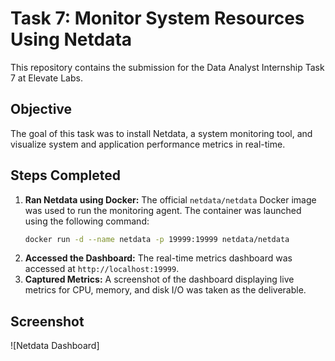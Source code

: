 # Task 7: Monitor System Resources Using Netdata

This repository contains the submission for the Data Analyst Internship Task 7 at Elevate Labs.

## Objective

The goal of this task was to install Netdata, a system monitoring tool, and visualize system and application performance metrics in real-time.

## Steps Completed

1.  **Ran Netdata using Docker:** The official `netdata/netdata` Docker image was used to run the monitoring agent. The container was launched using the following command:
    ```bash
    docker run -d --name netdata -p 19999:19999 netdata/netdata
    ```
2.  **Accessed the Dashboard:** The real-time metrics dashboard was accessed at `http://localhost:19999`.
3.  **Captured Metrics:** A screenshot of the dashboard displaying live metrics for CPU, memory, and disk I/O was taken as the deliverable.

## Screenshot

![Netdata Dashboard]